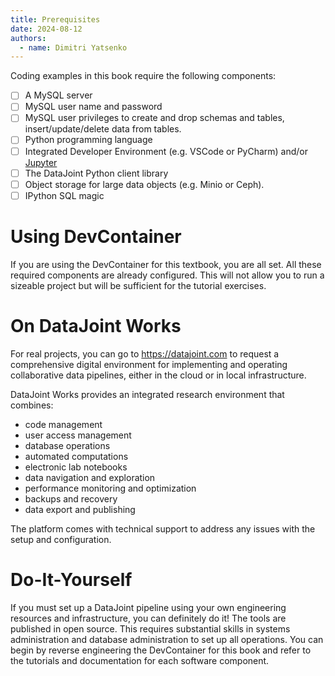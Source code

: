 ```yaml
---
title: Prerequisites
date: 2024-08-12
authors:
  - name: Dimitri Yatsenko
---
```


Coding examples in this book require the following components:

- [ ] A MySQL server
- [ ] MySQL user name and password
- [ ] MySQL user privileges to create and drop schemas and tables, insert/update/delete data from tables.
- [ ] Python programming language
- [ ] Integrated Developer Environment (e.g. VSCode or PyCharm) and/or [Jupyter](https://jupyter.org)
- [ ] The DataJoint Python client library
- [ ] Object storage for large data objects (e.g. Minio or Ceph).
- [ ] IPython SQL magic 

# Using DevContainer
If you are using the DevContainer for this textbook, you are all set. All these required components are already configured.
This will not allow you to run a sizeable project but will be sufficient for the tutorial exercises.

# On DataJoint Works
For real projects, you can go to https://datajoint.com to request a comprehensive digital environment for implementing and operating collaborative data pipelines, either in the cloud or in local infrastructure. 

DataJoint Works provides an integrated research environment that combines:
* code management
* user access management
* database operations
* automated computations
* electronic lab notebooks
* data navigation and exploration 
* performance monitoring and optimization
* backups and recovery
* data export and publishing

The platform comes with technical support to address any issues with the setup and configuration.

# Do-It-Yourself 
If you must set up a DataJoint pipeline using your own engineering resources and infrastructure, you can definitely do it!
The tools are published in open source.
This requires substantial skills in systems administration and database administration to set up all operations.
You can begin by reverse engineering the DevContainer for this book and refer to the tutorials and documentation for each software component.
